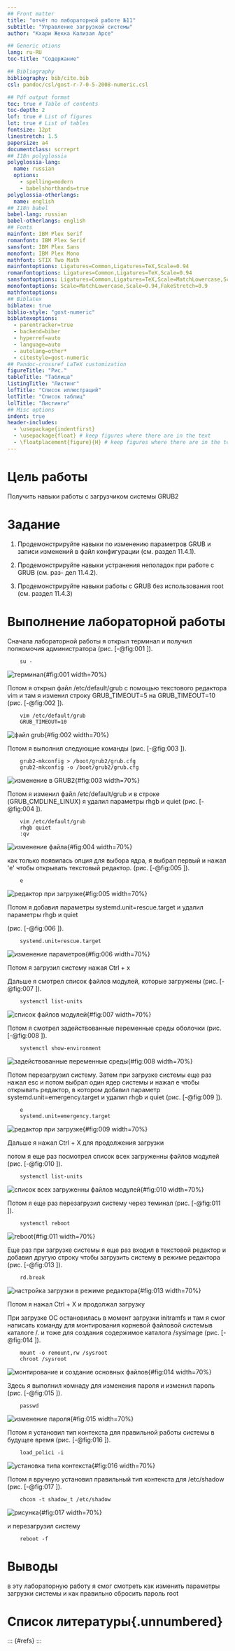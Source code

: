 ```yaml
---
## Front matter
title: "отчёт по лабораторной работе №11"
subtitle: "Управление загрузкой системы"
author: "Кхари Жекка Кализая Арсе"

## Generic otions
lang: ru-RU
toc-title: "Содержание"

## Bibliography
bibliography: bib/cite.bib
csl: pandoc/csl/gost-r-7-0-5-2008-numeric.csl

## Pdf output format
toc: true # Table of contents
toc-depth: 2
lof: true # List of figures
lot: true # List of tables
fontsize: 12pt
linestretch: 1.5
papersize: a4
documentclass: scrreprt
## I18n polyglossia
polyglossia-lang:
  name: russian
  options:
	- spelling=modern
	- babelshorthands=true
polyglossia-otherlangs:
  name: english
## I18n babel
babel-lang: russian
babel-otherlangs: english
## Fonts
mainfont: IBM Plex Serif
romanfont: IBM Plex Serif
sansfont: IBM Plex Sans
monofont: IBM Plex Mono
mathfont: STIX Two Math
mainfontoptions: Ligatures=Common,Ligatures=TeX,Scale=0.94
romanfontoptions: Ligatures=Common,Ligatures=TeX,Scale=0.94
sansfontoptions: Ligatures=Common,Ligatures=TeX,Scale=MatchLowercase,Scale=0.94
monofontoptions: Scale=MatchLowercase,Scale=0.94,FakeStretch=0.9
mathfontoptions:
## Biblatex
biblatex: true
biblio-style: "gost-numeric"
biblatexoptions:
  - parentracker=true
  - backend=biber
  - hyperref=auto
  - language=auto
  - autolang=other*
  - citestyle=gost-numeric
## Pandoc-crossref LaTeX customization
figureTitle: "Рис."
tableTitle: "Таблица"
listingTitle: "Листинг"
lofTitle: "Список иллюстраций"
lotTitle: "Список таблиц"
lolTitle: "Листинги"
## Misc options
indent: true
header-includes:
  - \usepackage{indentfirst}
  - \usepackage{float} # keep figures where there are in the text
  - \floatplacement{figure}{H} # keep figures where there are in the text
---
```


# Цель работы

Получить навыки работы с загрузчиком системы GRUB2
# Задание

1. Продемонстрируйте навыки по изменению параметров GRUB и записи изменений
в файл конфигурации (см. раздел 11.4.1).

2. Продемонстрируйте навыки устранения неполадок при работе с GRUB (см. раз-
дел 11.4.2).

3. Продемонстрируйте навыки работы с GRUB без использования root (см. раздел 11.4.3)


# Выполнение лабораторной работы

Сначала лабораторной работы я открыл терминал и получил полномочия администратора
(рис. [-@fig:001	]).

		su -

![терминал](image/01.png){#fig:001	 width=70%}

Потом я открыл файл /etc/default/grub с помощью текстового редактора vim и там я изменил строку GRUB_TIMEOUT=5 на GRUB_TIMEOUT=10 (рис. [-@fig:002	]).
 
		vim /etc/default/grub
		GRUB_TIMEOUT=10


![файл grub](image/02.png){#fig:002	 width=70%}




Потом я выполнил следующие команды (рис. [-@fig:003	]).

		grub2-mkconfig > /boot/grub2/grub.cfg
		grub2-mkconfig -o /boot/grub2/grub.cfg
		
![изменение в GRUB2](image/03.png){#fig:003	 width=70%}

Потом я изменил файл /etc/default/grub  и в строке (GRUB_CMDLINE_LINUX) я удалил параметры rhgb и quiet
 (рис. [-@fig:004	]).
		
		vim /etc/default/grub
		rhgb quiet
		:qv

![изменение файла](image/04.png){#fig:004	 width=70%}


как только появилась опция для выбора ядра, я выбрал первый и нажал 'e' чтобы открывать текстовый редактор. 
(рис. [-@fig:005	]).

		e

![редактор при загрузке](image/05.png){#fig:005	 width=70%}


Потом я добавил параметры systemd.unit=rescue.target и удалил параметры rhgb и quiet

(рис. [-@fig:006	]).

		systemd.unit=rescue.target 

![изменение параметров](image/06.png){#fig:006	 width=70%}

Потом я загрузил систему нажая Ctrl + x

Дальше я смотрел список файлов модулей, которые загружены
(рис. [-@fig:007	]).

		systemctl list-units

![список файлов модулей](image/07.png){#fig:007	 width=70%}




Потом я смотрел задействованные переменные среды оболочки
(рис. [-@fig:008	]).

		systemctl show-environment

![задействованные переменные среды](image/08.png){#fig:008	 width=70%}

Потом перезагрузил систему.
Затем при загрузке системы еще раз нажал esc и потом выбрал один ядер системы и нажал e чтобы открывать редактор, в котором добавил параметр systemd.unit=emergency.target и удалил rhgb и quiet
(рис. [-@fig:009	]).

		e
		systemd.unit=emergency.target

![редактор при загрузке](image/09.png){#fig:009	 width=70%}


Дальше я нажал Ctrl + X для продолжения загрузки

потом я еще раз посмотрел список всех загруженны файлов модулей (рис. [-@fig:010	]).

		systemctl list-units

![список всех загруженны файлов модулей](image/10.png){#fig:010	 width=70%}



Потом я еще раз перезагрузил систему через теминал
(рис. [-@fig:011	]).

		systemctl reboot

![reboot](image/11.png){#fig:011	 width=70%}



Еще раз при загрузке системы я еще раз входил в текстовой редактор и добавил другую строку чтобы загрузить систему в режиме редактора
(рис. [-@fig:013	]).


		rd.break


![настройка загрузки в режиме редактора](image/13.png){#fig:013	 width=70%}

Потом я нажал Ctrl + X  и продолжал загрузку



При загрузке ОС остановилась в момент загрузки initramfs и там я смог написать команду для монтирования корневой файловой системыв каталоге /. и тоже для создания содержимое каталога /sysimage 
(рис. [-@fig:014	]).

		mount -o remount,rw /sysroot
		chroot /sysroot

![монтирование и создание основных файлов](image/14.png){#fig:014	 width=70%}





Здесь я выполнил комнаду для изменения пароля и изменил пароль
(рис. [-@fig:015	]).

		passwd

![изменение пароля](image/15.png){#fig:015	 width=70%}



Потом я установил тип контекста для правильной работы системы в будущее время 
(рис. [-@fig:016	]).

		load_polici -i

![установка типа контекста](image/16.png){#fig:016	 width=70%}



Потом я вручную установил правильный тип контекста для /etc/shadow
(рис. [-@fig:017	]).

		chcon -t shadow_t /etc/shadow

![рисунка](image/17.png){#fig:017	 width=70%}

и перезагрузил систему 

		reboot -f









# Выводы

в эту лабораторную работу я смог смотреть как изменить параметры загрузки системы и как правильно сбросить пароль root

# Список литературы{.unnumbered}

::: {#refs}
:::
